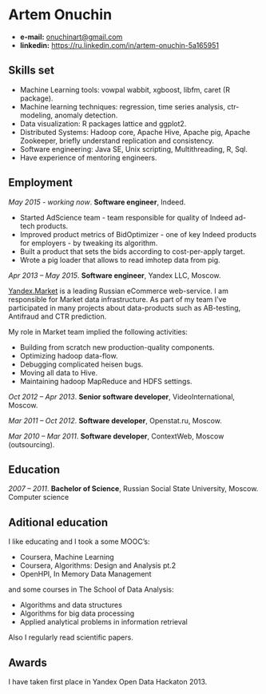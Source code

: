 Artem Onuchin 
=============

- **e-mail:** onuchinart@gmail.com
- **linkedin:** https://ru.linkedin.com/in/artem-onuchin-5a165951


Skills set
----------

- Machine Learning tools: vowpal wabbit, xgboost, libfm, caret (R package). 
- Machine learning techniques: regression, time series analysis, ctr-modeling, anomaly detection.
- Data visualization: R packages lattice and ggplot2.
- Distributed Systems: Hadoop core, Apache Hive, Apache pig, Apache Zookeeper, briefly understand replication and consistency.
- Software engineering: Java SE, Unix scripting, Multithreading, R, Sql.
- Have experience of mentoring engineers.
 
Employment
----------
_May 2015 - working now_. **Software engineer**, Indeed.

- Started AdScience team - team responsible for quality of Indeed ad-tech products. 
- Improved product metrics of BidOptimizer - one of key Indeed products for employers - by tweaking its algorithm.
- Built a product that sets the bids according to cost-per-apply target.
- Wrote a pig loader that allows to read imhotep data from pig.

_Apr 2013 – May 2015_. **Software engineer**, Yandex LLC,
Moscow.

[Yandex.Market] is a leading Russian eCommerce web-service.
I am responsible for Market data infrastructure. 
As part of my team I’ve participated in many projects about
data-products such as AB-testing, Antifraud and CTR prediction.
 
My role in Market team implied the following activities:
- Building from scratch new production-quality components.
- Optimizing hadoop data-flow.
- Debugging complicated heisen bugs.
- Moving all data to Hive.
- Maintaining hadoop MapReduce and HDFS settings.


_Oct 2012 – Apr 2013_. **Senior software developer**, VideoInternational,
Moscow.

_Mar 2011 – Oct 2012_. **Software developer**, Openstat.ru, Moscow.

_Mar 2010 – Mar 2011_. **Software developer**, ContextWeb,
Moscow (outsourcing).


Education
---------

_2007 – 2011_. **Bachelor of Science**, 
Russian Social State University, Moscow.
Computer science

Aditional education
-------------------

I like educating and I took a some MOOC’s:
- Coursera, Machine Learning
- Coursera, Algorithms: Design and Analysis pt.2
- OpenHPI, In Memory Data Management

and some courses in The School of Data Analysis:
- Algorithms and data structures
- Algorithms for big data processing
- Applied analytical problems in information retrieval

Also I regularly read scientific papers.

Awards
------
I have taken first place in Yandex Open Data Hackaton 2013.

[Yandex.Market]:http://market.yandex.ru
